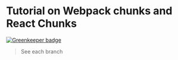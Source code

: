 # Tutorial on Webpack chunks and React Chunks

[![Greenkeeper badge](https://badges.greenkeeper.io/lucasconstantino/chunks-and-fractal.svg)](https://greenkeeper.io/)

> See each branch
